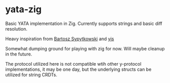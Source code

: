 # yata-zig

Basic YATA implementation in Zig. Currently supports strings and basic diff resolution.

Heavy inspiration from [Bartosz Sypytkowski](https://www.bartoszsypytkowski.com/yata/) and [yjs](https://yjs.dev/)

Somewhat dumping ground for playing with zig for now. Will maybe cleanup in the future.

The protocol utilized here is not compatible wtih other y-protocol implementations, it may be one day, but the underlying structs can be utilized for string CRDTs.

